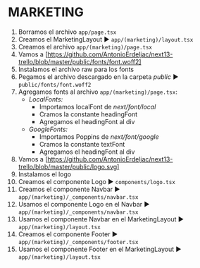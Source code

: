 # MARKETING
1. Borramos el archivo `app/page.tsx`
2. Creamos el MarketingLayout ► `app/(marketing)/layout.tsx`
3. Creamos el archivo `app/(marketing)/page.tsx`
4. Vamos a [https://github.com/AntonioErdeljac/next13-trello/blob/master/public/fonts/font.woff2]
5. Instalamos el archivo raw para los fonts
6. Pegamos el archivo descargado en la carpeta *public* ► `public/fonts/font.woff2`
7. Agregamos fonts al archivo `app/(marketing)/page.tsx`:
   - *LocalFonts:*
     - Importamos localFont de *next/font/local*
     - Cramos la constante headingFont
     - Agregamos el headingFont al div
   - *GoogleFonts:*
     - Importamos Poppins de *next/font/google*
     - Cramos la constante textFont
     - Agregamos el headingFont al div
8. Vamos a [https://github.com/AntonioErdeljac/next13-trello/blob/master/public/logo.svg]
9. Instalamos el logo
10. Creamos el componente Logo ► `components/logo.tsx`
11. Creamos el componente Navbar ► `app/(marketing)/_components/navbar.tsx`
12. Usamos el componente Logo en el Navbar ► `app/(marketing)/_components/navbar.tsx`
13. Usamos el componente Navbar en el MarketingLayout ► `app/(marketing)/layout.tsx`
14. Creamos el componente Footer ► `app/(marketing)/_components/footer.tsx`
15. Usamos el componente Footer en el MarketingLayout ► `app/(marketing)/layout.tsx`